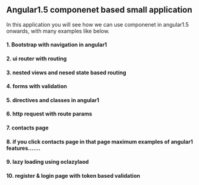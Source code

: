<h2>Angular1.5 componenet based small application</h2>

<p>In this application you will see how we can use componenet in angular1.5 onwards, with many examples like below.</p>

<h4>1. Bootstrap with navigation in angular1</h4>
<h4>2. ui router with routing </h4>
<h4>3. nested views and nesed state based routing</h4>
<h4>4. forms with validation</h4>
<h4>5. directives and classes in angular1</h4>
<h4>6. http request with route params</h4>
<h4>7. contacts page </h4>
<h4>8. if you click contacts page in that page maximum examples of angular1 features.......</h4>
<h4>9. lazy loading using oclazylaod</h4>
<h4>10. register & login page with token based validation</h4>
